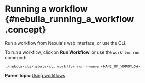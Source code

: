 # Running a workflow {#nebuila_running_a_workflow .concept}

Run a workflow from Nebula's web interface, or use the CLI.

To run a workflow, click on **Run Workflow**, or use the `workflow run` command:

```
./nebula-cli/nebula-cli workflow run --name <NAME_OF_WORKFLOW>
```

**Parent topic:**[Using workflows](using_workflows.md)

